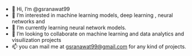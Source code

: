 - 👋 Hi, I’m @gsranawat99
- 👀 I’m interested in machine learning models, deep learning , neural networks and  
- 🌱 I’m currently learning neural network models.
- 💞️ I’m looking to collaborate on machine learning and data analytics and visuilization projects
- 📫 you can mail me at gsranawat99@gmail.com for any kind of projects.
<!---
gsranawat99/gsranawat99 is a ✨ special ✨ repository because its `README.md` (this file) appears on your GitHub profile.
You can click the Preview link to take a look at your changes.
--->
